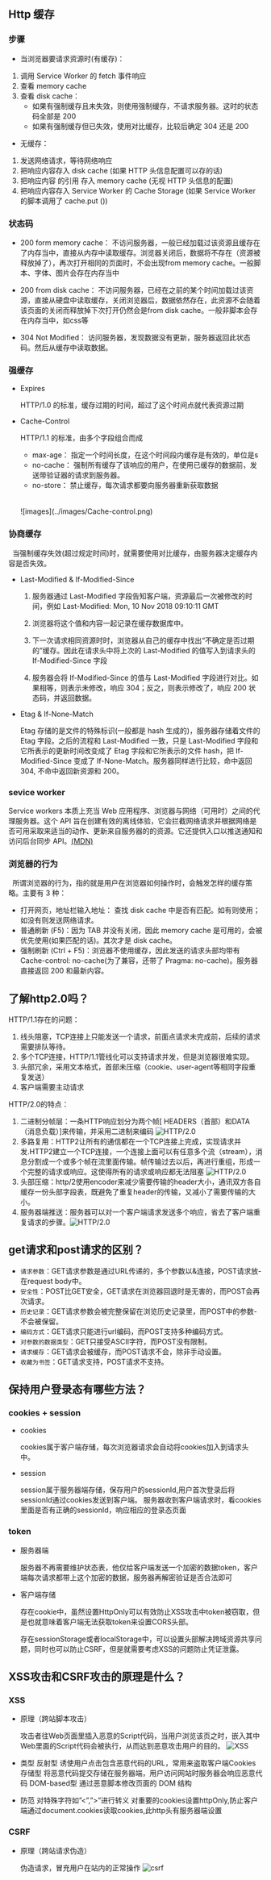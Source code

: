 ## Http 缓存

### 步骤

- 当浏览器要请求资源时(有缓存)：

1. 调用 Service Worker 的 fetch 事件响应
2. 查看 memory cache
3. 查看 disk cache：
    - 如果有强制缓存且未失效，则使用强制缓存，不请求服务器。这时的状态码全部是 200
    - 如果有强制缓存但已失效，使用对比缓存，比较后确定 304 还是 200

- 无缓存：
1. 发送网络请求，等待网络响应
2. 把响应内容存入 disk cache (如果 HTTP 头信息配置可以存的话)
3. 把响应内容 的引用 存入 memory cache (无视 HTTP 头信息的配置)
4. 把响应内容存入 Service Worker 的 Cache Storage (如果 Service Worker 的脚本调用了 cache.put  ())

### 状态码
- 200 form memory cache：
不访问服务器，一般已经加载过该资源且缓存在了内存当中，直接从内存中读取缓存。浏览器关闭后，数据将不存在（资源被释放掉了），再次打开相同的页面时，不会出现from memory cache。一般脚本、字体、图片会存在内存当中

- 200 from disk cache：
不访问服务器，已经在之前的某个时间加载过该资源，直接从硬盘中读取缓存，关闭浏览器后，数据依然存在，此资源不会随着该页面的关闭而释放掉下次打开仍然会是from disk cache。一般非脚本会存在内存当中，如css等

- 304 Not Modified：
访问服务器，发现数据没有更新，服务器返回此状态码。然后从缓存中读取数据。




### 强缓存
- Expires

    HTTP/1.0 的标准，缓存过期的时间，超过了这个时间点就代表资源过期

- Cache-Control

     HTTP/1.1 的标准，由多个字段组合而成
     
     - max-age： 指定一个时间长度，在这个时间段内缓存是有效的，单位是s
     - no-cache： 强制所有缓存了该响应的用户，在使用已缓存的数据前，发送带验证器的请求到服务器。
     - no-store： 禁止缓存，每次请求都要向服务器重新获取数据
     <br>
     <br>
     ![images](../images/Cache-control.png)


### 协商缓存
&nbsp;&nbsp;当强制缓存失效(超过规定时间)时，就需要使用对比缓存，由服务器决定缓存内容是否失效。

- Last-Modified & If-Modified-Since

    1. 服务器通过 Last-Modified 字段告知客户端，资源最后一次被修改的时间，例如
    Last-Modified: Mon, 10 Nov 2018 09:10:11 GMT

    2. 浏览器将这个值和内容一起记录在缓存数据库中。

    3. 下一次请求相同资源时时，浏览器从自己的缓存中找出“不确定是否过期的”缓存。因此在请求头中将上次的 Last-Modified 的值写入到请求头的 If-Modified-Since 字段

    4. 服务器会将 If-Modified-Since 的值与 Last-Modified 字段进行对比。如果相等，则表示未修改，响应 304；反之，则表示修改了，响应 200 状态码，并返回数据。

- Etag & If-None-Match

    Etag 存储的是文件的特殊标识(一般都是 hash 生成的)，服务器存储着文件的 Etag 字段。之后的流程和 Last-Modified 一致，只是 Last-Modified 字段和它所表示的更新时间改变成了 Etag 字段和它所表示的文件 hash，把 If-Modified-Since 变成了 If-None-Match。服务器同样进行比较，命中返回 304, 不命中返回新资源和 200。


### sevice worker
Service workers 本质上充当 Web 应用程序、浏览器与网络（可用时）之间的代理服务器。这个 API 旨在创建有效的离线体验，它会拦截网络请求并根据网络是否可用采取来适当的动作、更新来自服务器的的资源。它还提供入口以推送通知和访问后台同步 API。[(MDN)](https://developer.mozilla.org/zh-CN/docs/Web/API/Service_Worker_API)

### 浏览器的行为

&nbsp;&nbsp;所谓浏览器的行为，指的就是用户在浏览器如何操作时，会触发怎样的缓存策略。主要有 3 种：

- 打开网页，地址栏输入地址： 查找 disk cache 中是否有匹配。如有则使用；如没有则发送网络请求。
- 普通刷新 (F5)：因为 TAB 并没有关闭，因此 memory cache 是可用的，会被优先使用(如果匹配的话)。其次才是 disk cache。
- 强制刷新 (Ctrl + F5)：浏览器不使用缓存，因此发送的请求头部均带有 Cache-control: no-cache(为了兼容，还带了 Pragma: no-cache)。服务器直接返回 200 和最新内容。


## 了解http2.0吗？

HTTP/1.1存在的问题：

1. 线头阻塞，TCP连接上只能发送一个请求，前面点请求未完成前，后续的请求需要排队等待。
2. 多个TCP连接，HTTP/1.1管线化可以支持请求并发，但是浏览器很难实现。
3. 头部冗余，采用文本格式，首部未压缩（cookie、user-agent等相同字段重复发送）
4. 客户端需要主动请求

HTTP/2.0的特点：

1. 二进制分帧层：一条HTTP响应划分为两个帧[ HEADERS（首部）和DATA（消息负载）]来传输，并采用二进制来编码 ![HTTP/2.0](../images/http2.0.jpg)
2. 多路复用：HTTP2让所有的通信都在一个TCP连接上完成，实现请求并发.HTTP2建立一个TCP连接，一个连接上面可以有任意多个流（stream），消息分割成一个或多个帧在流里面传输。帧传输过去以后，再进行重组，形成一个完整的请求或响应。这使得所有的请求或响应都无法阻塞 ![HTTP/2.0](../images/http2.0Multiplexing.jpg)
3. 头部压缩：http/2使用encoder来减少需要传输的header大小，通讯双方各自缓存一份头部字段表，既避免了重复header的传输，又减小了需要传输的大小。
4. 服务器端推送：服务器可以对一个客户端请求发送多个响应，省去了客户端重复请求的步骤。![HTTP/2.0](../images/http2.0serverPush.jpg)

 

## get请求和post请求的区别？
- ```请求参数```：GET请求参数是通过URL传递的，多个参数以&连接，POST请求放-在request body中。
- ```安全性```：POST比GET安全，GET请求在浏览器回退时是无害的，而POST会再次请求。
- ```历史记录```：GET请求参数会被完整保留在浏览历史记录里，而POST中的参数-不会被保留。
- ```编码方式```：GET请求只能进行url编码，而POST支持多种编码方式。
- ```对参数的数据类型```：GET只接受ASCII字符，而POST没有限制。
- ```请求缓存```：GET请求会被缓存，而POST请求不会，除非手动设置。
- ```收藏为书签```：GET请求支持，POST请求不支持。

## 保持用户登录态有哪些方法？

### cookies + session

- cookies

    cookies属于客户端存储，每次浏览器请求会自动将cookies加入到请求头中。

- session

    session属于服务器端存储，保存用户的sessionId,用户首次登录后将sessionId通过cookies发送到客户端。
    服务器收到客户端请求时，看cookies里面是否有正确的sessionId，响应相应的登录态页面

### token

- 服务器端

    服务器不再需要维护状态表，他仅给客户端发送一个加密的数据token，客户端每次请求都带上这个加密的数据，服务器再解密验证是否合法即可
- 客户端存储

    存在cookie中，虽然设置HttpOnly可以有效防止XSS攻击中token被窃取，但是也就意味着客户端无法获取token来设置CORS头部。

    存在sessionStorage或者localStorage中，可以设置头部解决跨域资源共享问题，同时也可以防止CSRF，但是就需要考虑XSS的问题防止凭证泄露。



## XSS攻击和CSRF攻击的原理是什么？
### XSS
- 原理（跨站脚本攻击）

    攻击者往Web页面里插入恶意的Script代码，当用户浏览该页之时，嵌入其中Web里面的Script代码会被执行，从而达到恶意攻击用户的目的。
![XSS](../images/xss.png)    
- 类型
    反射型
        诱使用户点击包含恶意代码的URL，常用来盗取客户端Cookies
    存储型
        将恶意代码提交存储在服务器端，用户访问网站时服务器会响应恶意代码
    DOM-based型
        通过恶意脚本修改页面的 DOM 结构

- 防范
    对特殊字符如”<”,”>”进行转义
    对重要的cookies设置httpOnly,防止客户端通过document.cookies读取cookies,此http头有服务器端设置
### CSRF
- 原理（跨站请求伪造）
    
    伪造请求，冒充用户在站内的正常操作
![csrf](../images/CSRF.png)
